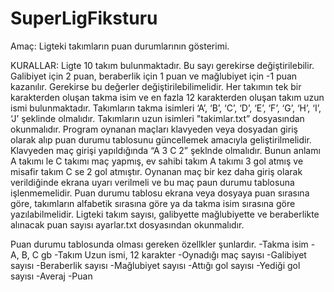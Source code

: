 # SuperLigFiksturu

Amaç: Ligteki takımların puan durumlarının gösterimi.

KURALLAR:
Ligte 10 takım bulunmaktadır. Bu sayı gerekirse değiştirilebilir.
Galibiyet için 2 puan, beraberlik için 1 puan ve mağlubiyet için -1 puan kazanılır.
Gerekirse bu değerler değiştirilebilimelidir.
Her takımın tek bir karakterden oluşan takma isim ve en fazla 12 karakterden oluşan takım uzun ismi bulunmaktadır.
Takımların takma isimleri ‘A’, ‘B’, ‘C’, ‘D’, ‘E’, ‘F’, ‘G’, ‘H’, ‘I’, ‘J’ şeklinde olmalıdır.
Takımların uzun isimleri  "takimlar.txt”  dosyasından okunmalıdır.
Program oynanan maçları klavyeden veya dosyadan giriş olarak alıp puan durumu tablosunu güncellemek amacıyla geliştirilmelidir. 
Klavyeden maç girişi yapıldığında “A 3 C 2” şeklnde olmalıdır. Bunun anlamı A takımı le C takımı maç yapmış,
ev sahibi takım A takımı 3 gol atmış ve misafir takım C se 2 gol atmıştır.
Oynanan maç bir kez daha giriş olarak verildiğinde ekrana uyarı verilmeli ve bu maç paun durumu tablosuna işlenmemelidir.
Puan durumu tablosu ekrana veya dosyaya puan sırasına göre, takımların alfabetik sırasına göre ya da takma isim sırasına göre
yazılabilmelidir.
Ligteki takım sayısı, galibyette mağlubiyette ve beraberlikte alınacak puan sayısı  ayarlar.txt  dosyasından okunmalıdır.

 Puan durumu tablosunda olması gereken özellkler şunlardır. 
 -Takma isim - A, B, C gb 
 -Takım Uzun ismi, 12 karakter
 -Oynadığı maç sayısı
 -Galibiyet sayısı
 -Beraberlik sayısı 
 -Mağlubiyet sayısı 
 -Attığı gol sayısı
 -Yediği gol sayısı
 -Averaj 
 -Puan
